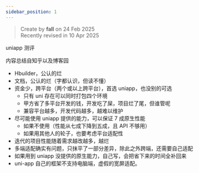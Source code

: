 ```yaml
---
sidebar_position: 1
---
```

> Create by **fall** on 24 Feb 2025<br/>
> Recently revised in 10 Apr 2025

uniapp 测评

内容总结自知乎以及博客园

- Hbuilder，公认的烂
- 文档，公认的烂（字都认识，但读不懂）
- 资金少，跨平台（两个或以上跨平台），首选 uniapp，也没别的可选
  - 只有 uni 存在可以同时打包四个环境
  - 甲方省了多平台开发的钱，开发吃了屎，项目烂了尾，但谁管呢
  - 兼容平台越多，开发代码越多，越难以维护
- 尽可能使用 uniapp 提供的能力，可以保证 7 成原生性能
  - 如果不使用（性能从七成下降到五成，且 API 不够用）
  - 如果用其他人的轮子，也要考虑平台适配性
- 迭代的项目性能随着需求越改越多，越烂
- 多端适配确实有问题，只抹平了一部分差异，除此之外跨端，还需要自己适配
- 如果用到 uniapp 没提供的原生能力，自己写，会把省下来的时间全补回来
- uni-app 自己的框架不支持电脑端，虚假的宽屏适配。
